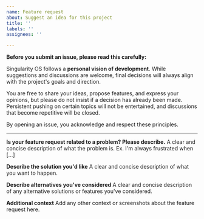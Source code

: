 ```yaml
---
name: Feature request
about: Suggest an idea for this project
title: ''
labels: ''
assignees: ''

---
```


**Before you submit an issue, please read this carefully:**  

Singularity OS follows a **personal vision of development**. While suggestions and discussions are welcome, final decisions will always align with the project's goals and direction.  

You are free to share your ideas, propose features, and express your opinions, but please do not insist if a decision has already been made. Persistent pushing on certain topics will not be entertained, and discussions that become repetitive will be closed.  

By opening an issue, you acknowledge and respect these principles.

---

**Is your feature request related to a problem? Please describe.**
A clear and concise description of what the problem is. Ex. I'm always frustrated when [...]

**Describe the solution you'd like**
A clear and concise description of what you want to happen.

**Describe alternatives you've considered**
A clear and concise description of any alternative solutions or features you've considered.

**Additional context**
Add any other context or screenshots about the feature request here.
